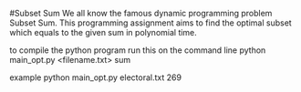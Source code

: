 #Subset Sum
We all know the famous dynamic programming problem Subset Sum. This programming assignment aims to find the optimal subset which equals to the given sum in polynomial time.


to compile the python program run this on the command line
python main_opt.py <filename.txt> sum


example
python main_opt.py electoral.txt 269
